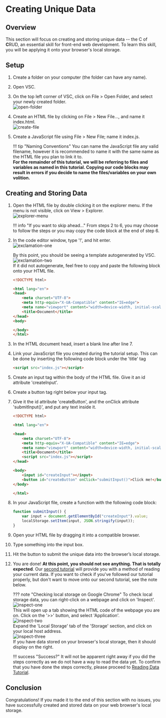 
# Creating Unique Data

## Overview

This section will focus on creating and storing unique data -- the C of **C**RUD, an essential skill for front-end web development. To learn this skill, you will be applying it onto your browser's local storage.

## Setup

1. Create a folder on your computer (the folder can have any name).
2. Open VSC.
3. On the top left corner of VSC, click on File > Open Folder, and select your newly created folder.
    <br> ![open-folder](open-folder.png)

4. Create an HTML file by clicking on File > New File..., and name it index.html.
    <br> ![create-file](create-file.png)

5. Create a JavaScript file using File > New File; name it index.js.

    !!! tip "Naming Conventions"
        You can name the JavaScript file any valid filename, however it is recommended to name it with the same name as the HTML file you plan to link it to. <br>
        **For the remainder of this tutorial, we will be referring to files and variables as named in this tutorial. Copying our code blocks may result in errors if you decide to name the files/variables on your own volition.**

## Creating and Storing Data

1. Open the HTML file by double clicking it on the explorer menu. If the menu is not visible, click on View > Explorer.
    <br> ![explorer-menu](explorer-menu.png)

    !!! info "If you want to skip ahead..."
        From steps 2 to 6, you may choose to follow the steps or you may copy the code block at the end of step 6.

2. In the code editor window, type '!', and hit enter.
    <br> ![exclamation-one](exclamation-1.png)

    By this point, you should be seeing a template autogenerated by VSC.
    <br> ![exclamation-two](exclamation-2.png)
    <br>If it did not autogenerate, feel free to copy and paste the following block onto your HTML file.

    ```html
    <!DOCTYPE html>

    <html lang="en">
    <head>
        <meta charset="UTF-8">
        <meta http-equiv="X-UA-Compatible" content="IE=edge">
        <meta name="viewport" content="width=device-width, initial-scale=1.0">
        <title>Document</title>
    </head>
    <body>

    </body>
    </html>
    ```

3. In the HTML document head, insert a blank line after line 7.
4. Link your JavaScript file you created during the tutorial setup. This can be done by inserting the following code block under the 'title' tag

    ```html
    <script src="index.js"></script>
    ```

5. Create an input tag within the body of the HTML file. Give it an id attribute 'createInput'.
6. Create a button tag right below your input tag.

7. Give it the id attribute 'createButton', and the onClick attribute 'submitInput()', and put any text inside it.

    ```html
    <!DOCTYPE html>

    <html lang="en">

    <head>
        <meta charset="UTF-8">
        <meta http-equiv="X-UA-Compatible" content="IE=edge">
        <meta name="viewport" content="width=device-width, initial-scale=1.0">
        <title>Document</title>
        <script src="index.js"></script>
    </head>

    <body>
        <input id="createInput"></input>
        <button id="createButton" onClick="submitInput()">Click me!</button>
    </body>

    </html>
    ```

8. In your JavaScript file, create a function with the following code block:

    ```js
    function submitInput() {
        var input = document.getElementById("createInput").value;
        localStorage.setItem(input, JSON.stringify(input));
    }
    ```

9. Open your HTML file by dragging it into a compatible browser.
10. Type something into the input box.
11. Hit the button to submit the unique data into the browser’s local storage.
12. You are done! **At this point, you should not see anything. That is totally expected**. Our [second tutorial](reading.md) will provide you with a method of reading your current data. If you want to check if you've followed our tutorial properly, but don't want to move onto our second tutorial, see the note below.

    ??? note "Checking local storage on Google Chrome"
        To check local storage data, you can right-click on a webpage and click on 'Inspect'.
        <br> ![inspect-one](inspect-1.png)
        <br> This will open up a tab showing the HTML code of the webpage you are on. Click on the '>>' button, and select 'Application'.
        <br> ![inspect-two](inspect-2.png)
        <br> Expand the 'Local Storage' tab of the 'Storage' section, and click on your local host address.
        <br> ![inspect-three](inspect-3.png)
        <br> If you have data stored on your browser's local storage, then it should display on the right.

    !!! success "Success?"
        It will not be apparent right away if you did the steps correctly as we do not have a way to read the data yet. To confirm that you have done the steps correctly, please proceed to [Reading Data Tutorial](reading.md).

## Conclusion

Congratulations! If you made it to the end of this section with no issues, you have successfully created and stored data on your web browser's local storage.
